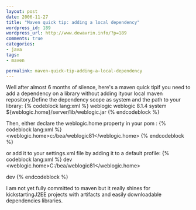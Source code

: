 ```yaml
--- 
layout: post
date: 2006-11-27
title: "Maven quick tip: adding a local dependency"
wordpress_id: 189
wordpress_url: http://www.dewavrin.info/?p=189
comments: true
categories: 
- java
tags:
- maven

permalink: maven-quick-tip-adding-a-local-dependency
---
```

Well after almost 6 months of silence, here's a maven quick tipif you need to add a dependency on a library without adding ityour local maven repository.Define the dependency scope as system and the path to your library:
{% codeblock lang:xml %}
<dependency>
	<groupid>weblogic</groupid>
	<artifactid>weblogic</artifactid>
	<version>8.1.4</version>
	<scope>system</scope>
	<systempath>
		${weblogic.home}/server/lib/weblogic.jar
	</systempath>
</dependency>
{% endcodeblock %}

Then, either declare the weblogic.home property in your pom :
{% codeblock lang:xml %}
<properties>
      <weblogic.home>c:/bea/weblogic81</weblogic.home>
</properties>
{% endcodeblock %}

or add it to your settings.xml file by adding it to a default profile:
{% codeblock lang:xml %}
<profile>
     <id>dev</id>
     <properties>
        <weblogic.home>C:/bea/weblogic81</weblogic.home>
     </properties>
</profile>
 
<activeprofiles>
    <activeprofile>dev</activeprofile>
</activeprofiles>
{% endcodeblock %}

I am not yet fully committed to maven but it really shines for kickstartingJ2EE projects with artifacts and easily downloadable dependencies libraries.
